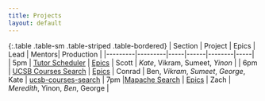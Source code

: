 ```yaml
---
title: Projects
layout: default
---
```


{:.table .table-sm .table-striped .table-bordered}
| Section | Project | Epics | Lead | Mentors| Production |
|---------|---------|-----|------|--------|-----|
| 5pm |  [Tutor Scheduler](https://github.com/ucsb-cs56-f19/ucsb-tutor-scheduler/) | [Epics](https://github.com/ucsb-cs56-f19/ucsb-tutor-scheduler/projects/6) | Scott | *Kate*, Vikram, Sumeet, *Yinon*  |
| 6pm | [UCSB Courses Search](https://github.com/ucsb-cs56-f19/ucsb-courses-search/) |  [Epics](https://github.com/ucsb-cs56-f19/ucsb-courses-search/projects/2)  | Conrad | Ben, *Vikram*, *Sumeet*, *George*, Kate | [ucsb-courses-search](https://ucsb-courses-search.herokuapp.com)
| 7pm |[Mapache Search](https://github.com/ucsb-cs56-f19/mapache-search) | [Epics](https://github.com/ucsb-cs56-f19/mapache-search/projects/2)  | Zach | *Meredith*, Yinon, *Ben*, George |

